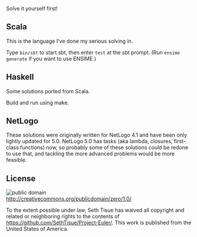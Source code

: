Solve it yourself first!

## Scala

This is the language I've done my serious solving in.

Type `bin/sbt` to start sbt, then enter `test` at the sbt prompt.  (Run `ensime generate` if you want to use ENSIME.)

## Haskell

Some solutions ported from Scala.

Build and run using make.

## NetLogo

These solutions were originally written for NetLogo 4.1 and have been only lightly updated for 5.0.  NetLogo 5.0 has tasks (aka lambda, closures, first-class functions) now, so probably some of these solutions could be redone to use that, and tackling the more advanced problems would be more feasible.

## License

![public domain](http://i.creativecommons.org/p/zero/1.0/88x31.png)  
http://creativecommons.org/publicdomain/zero/1.0/

To the extent possible under law, Seth Tisue has waived all copyright and related or neighboring rights to the contents of https://github.com/SethTisue/Project-Euler/. This work is published from the United States of America.
